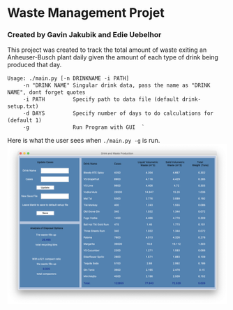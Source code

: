 # Waste Management Projet
### Created by Gavin Jakubik and Edie Uebelhor

This project was created to track the total amount of waste exiting an Anheuser-Busch plant daily given the amount of each type of drink being produced that day. 

```
Usage: ./main.py [-n DRINKNAME -i PATH]  
     -n "DRINK NAME" Singular drink data, pass the name as "DRINK NAME", dont forget quotes  
     -i PATH         Specify path to data file (default drink-setup.txt)  
     -d DAYS         Specify number of days to do calculations for (default 1)  
     -g              Run Program with GUI  `
```

Here is what the user sees when `./main.py -g` is run.
![Gui Picture](/images/GuiPic.png)
